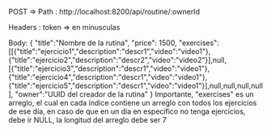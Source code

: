 POST => Path : http://localhost:8200/api/routine/:ownerId

Headers : token => en minusculas

Body: 
{
    "title":"Nombre de la rutina",
    "price": 1500,
    "exercises":[[{"title":"ejercicio1","description":"descr1","video":"video1"},{"title":"ejercicio2","description":"descr2","video":"video2"}],null,[{"title":"ejercicio3","description":"descr1","video":"video1"},{"title":"ejercicio4","description":"descr1","video":"video1"},{"title":"ejercicio5","description":"descr1","video":"video1"}],null,null,null,null],
    "owner":"UUID del creador de la rutina"
}
Importante, "exercises" es un arreglo, el cual en cada índice contiene un arreglo con todos los ejercicios
de ese día, en caso de que en un día en específico no tenga ejercicios, debe ir NULL, la longitud del
arreglo debe ser 7